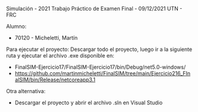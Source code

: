 Simulación - 2021
Trabajo Práctico de Examen Final - 09/12/2021
UTN - FRC

Alumno: 
- 70120 -  Micheletti, Martín

Para ejecutar el proyecto: Descargar todo el proyecto, luego ir a la siguiente ruta y ejecutar el archivo .exe disponible en: 
- FinalSIM-Ejercicio17/FinalSIM-Ejercicio17/bin/Debug/net5.0-windows/
- https://github.com/martinmicheletti/FinalSIM/tree/main/Ejercicio216_FInalSIM/bin/Release/netcoreapp3.1

Otra alternativa:
- Descargar el proyecto y abrir el archivo .sln en Visual Studio

